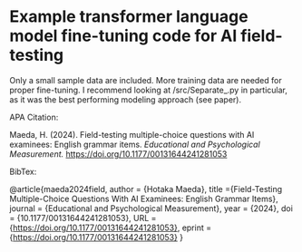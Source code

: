 # Example transformer language model fine-tuning code for AI field-testing

Only a small sample data are included. More training data are needed for proper fine-tuning. I recommend looking at /src/Separate_.py in particular, as it was the best performing modeling approach (see paper). 

APA Citation: 

Maeda, H. (2024). Field-testing multiple-choice questions with AI examinees: English grammar items. *Educational and Psychological Measurement.* https://doi.org/10.1177/00131644241281053

BibTex:

@article{maeda2024field,
author = {Hotaka Maeda},
title ={Field-Testing Multiple-Choice Questions With AI Examinees: English Grammar Items},
journal = {Educational and Psychological Measurement},
year = {2024},
doi = {10.1177/00131644241281053},
URL = {https://doi.org/10.1177/00131644241281053},
eprint = {https://doi.org/10.1177/00131644241281053}
}
